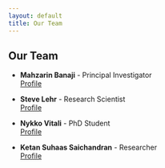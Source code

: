 ```yaml
---
layout: default
title: Our Team
---
```


## Our Team

- **Mahzarin Banaji** - Principal Investigator  
  [Profile](https://psychology.fas.harvard.edu/people/mahzarin-r-banaji)

- **Steve Lehr** - Research Scientist  
  [Profile](https://www.cangrade.com/blog/authors/steve-lehr/)

- **Nykko Vitali** - PhD Student  
  [Profile](https://nykkovitali.com/about-the-author/)

- **Ketan Suhaas Saichandran** - Researcher  
  [Profile](https://ketansuhaas.github.io/mypage/)

